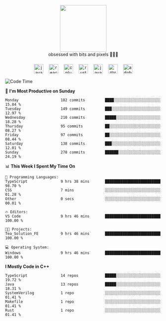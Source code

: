 


  <div align="center">
    
   <img src = "https://i.postimg.cc/W1R4TF4j/d6kpuve-c97567cf-518b-4b86-a271-5c89d88d22f7.gif"  width=150px height=150px />
 </div>

<div align="center">
  obsessed with bits and pixels 🧑‍💻🎨
</div>

  ###
<div align="center">
 <img src="https://cdn.jsdelivr.net/gh/devicons/devicon/icons/javascript/javascript-original.svg" height="30" alt="javascript logo"  />
  <img width="10" />
  <img src="https://cdn.jsdelivr.net/gh/devicons/devicon/icons/react/react-original.svg" height="30" alt="react logo"  />
  <img width="10" />
   <!--<img src="https://cdn.jsdelivr.net/gh/devicons/devicon/icons/nodejs/nodejs-original.svg" height="30" alt="nodejs logo"  />
  <img width="10" />
 <img src="https://cdn.jsdelivr.net/gh/devicons/devicon/icons/flutter/flutter-original.svg" height="30" alt="flutter logo"  />
 <img width="10" />-->
  <img src="https://cdn.jsdelivr.net/gh/devicons/devicon/icons/cplusplus/cplusplus-original.svg" height="30" alt="cpluplus logo"  />
  <img width="10" />
    <img src="https://cdn.jsdelivr.net/gh/devicons/devicon/icons/rust/rust-original.svg" height="30" alt="rust logo"  />
  <img width="10" />
  <img src="https://cdn.jsdelivr.net/gh/devicons/devicon/icons/java/java-original.svg" height="30" alt="java logo"  />
  <img width="10" />
  <img src="https://skillicons.dev/icons?i=mysql" height="30" alt="mysql logo"  />
  <img width="10" />
  <img src="https://skillicons.dev/icons?i=pr" height="30" alt="adobepremierepro logo"  />
</div>

<!--START_SECTION:waka-->
![Code Time](http://img.shields.io/badge/Code%20Time-1%2C959%20hrs%2027%20mins-blue)

📅 **I'm Most Productive on Sunday** 

```text
Monday                   182 commits         ████░░░░░░░░░░░░░░░░░░░░░   15.84 % 
Tuesday                  149 commits         ███░░░░░░░░░░░░░░░░░░░░░░   12.97 % 
Wednesday                210 commits         █████░░░░░░░░░░░░░░░░░░░░   18.28 % 
Thursday                 95 commits          ██░░░░░░░░░░░░░░░░░░░░░░░   08.27 % 
Friday                   97 commits          ██░░░░░░░░░░░░░░░░░░░░░░░   08.44 % 
Saturday                 138 commits         ███░░░░░░░░░░░░░░░░░░░░░░   12.01 % 
Sunday                   278 commits         ██████░░░░░░░░░░░░░░░░░░░   24.19 % 
```


📊 **This Week I Spent My Time On** 

```text
💬 Programming Languages: 
TypeScript               9 hrs 38 mins       █████████████████████████   98.70 % 
CSS                      7 mins              ░░░░░░░░░░░░░░░░░░░░░░░░░   01.28 % 
Other                    0 secs              ░░░░░░░░░░░░░░░░░░░░░░░░░   00.01 % 

🔥 Editors: 
VS Code                  9 hrs 46 mins       █████████████████████████   100.00 % 

🐱‍💻 Projects: 
Tea_Solution_FE          9 hrs 46 mins       █████████████████████████   100.00 % 

💻 Operating System: 
Windows                  9 hrs 46 mins       █████████████████████████   100.00 % 
```

**I Mostly Code in C++** 

```text
TypeScript               14 repos            █████░░░░░░░░░░░░░░░░░░░░   19.72 % 
Java                     13 repos            █████░░░░░░░░░░░░░░░░░░░░   18.31 % 
SystemVerilog            1 repo              ░░░░░░░░░░░░░░░░░░░░░░░░░   01.41 % 
Makefile                 1 repo              ░░░░░░░░░░░░░░░░░░░░░░░░░   01.41 % 
Rust                     1 repo              ░░░░░░░░░░░░░░░░░░░░░░░░░   01.41 % 
```




<!--END_SECTION:waka-->
